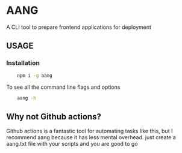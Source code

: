 # AANG
A CLI tool to prepare frontend applications for deployment

## USAGE

### Installation
```bash
    npm i -g aang
```

To see all the command line flags and options
```bash
    aang -h
```

## Why not Github actions?
Github actions is a fantastic tool for automating tasks like this, but I recommend aang because it has less mental overhead. just create a aang.txt file with your scripts and you are good to go